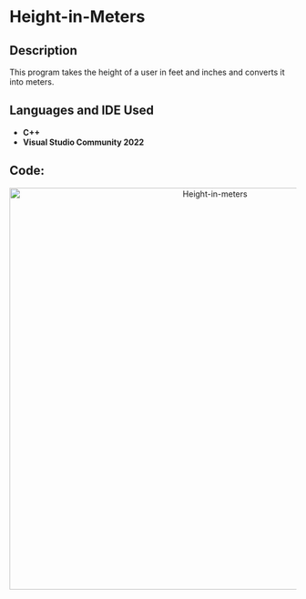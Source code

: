 <h1>Height-in-Meters</h1>

<h2>Description</h2>
This program takes the height of a user in feet and inches and converts it into meters.
<br />


<h2>Languages and IDE Used</h2>

- <b>C++</b> 
- <b>Visual Studio Community 2022</b>

<h2>Code:</h2>

<p align="center">
<img width="706" alt="Height-in-meters" src="https://github.com/adismith2023/Height-in-Meters/assets/147835901/673a922c-b54d-4949-90ad-c20b99831e56">


</p>

<!--
 ```diff
- text in red
+ text in green
! text in orange
# text in gray
@@ text in purple (and bold)@@
```
--!>
